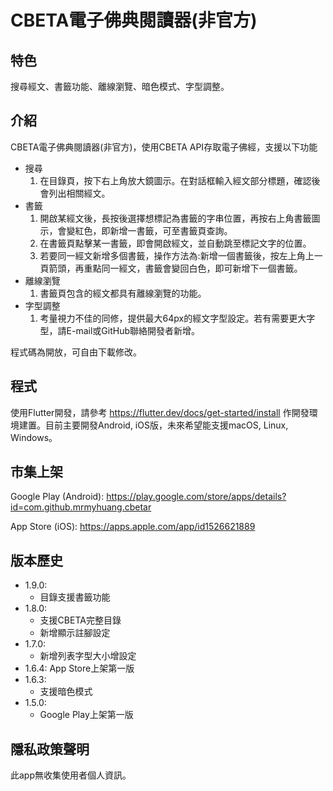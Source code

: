 # CBETA電子佛典閱讀器(非官方)

## 特色

搜尋經文、書籤功能、離線瀏覽、暗色模式、字型調整。

## 介紹

CBETA電子佛典閱讀器(非官方)，使用CBETA API存取電子佛經，支援以下功能

* 搜尋
    1. 在目錄頁，按下右上角放大鏡圖示。在對話框輸入經文部分標題，確認後會列出相關經文。
* 書籤
    1. 開啟某經文後，長按後選擇想標記為書籤的字串位置，再按右上角書籤圖示，會變紅色，即新增一書籤，可至書籤頁查詢。
    2. 在書籤頁點擊某一書籤，即會開啟經文，並自動跳至標記文字的位置。
    3. 若要同一經文新增多個書籤，操作方法為:新增一個書籤後，按左上角上一頁箭頭，再重點同一經文，書籤會變回白色，即可新增下一個書籤。
* 離線瀏覽
    1. 書籤頁包含的經文都具有離線瀏覽的功能。
* 字型調整
    1. 考量視力不佳的同修，提供最大64px的經文字型設定。若有需要更大字型，請E-mail或GitHub聯絡開發者新增。

程式碼為開放，可自由下載修改。

## 程式

使用Flutter開發，請參考 https://flutter.dev/docs/get-started/install 作開發環境建置。目前主要開發Android, iOS版，未來希望能支援macOS, Linux, Windows。

## 市集上架

Google Play (Android): https://play.google.com/store/apps/details?id=com.github.mrmyhuang.cbetar

App Store (iOS): https://apps.apple.com/app/id1526621889 

## 版本歷史
* 1.9.0:
    * 目錄支援書籤功能
* 1.8.0:
    * 支援CBETA完整目錄
    * 新增顯示註腳設定
* 1.7.0:
    * 新增列表字型大小增設定
* 1.6.4:
    App Store上架第一版
* 1.6.3:
    * 支援暗色模式
* 1.5.0:
    * Google Play上架第一版

## 隱私政策聲明

此app無收集使用者個人資訊。
